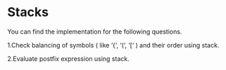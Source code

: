 # Stacks
You can find the implementation for the following questions.

1.Check balancing of symbols ( like ‘{‘, ‘(‘, ‘[‘ ) and their order using stack.

2.Evaluate postfix expression using stack.
